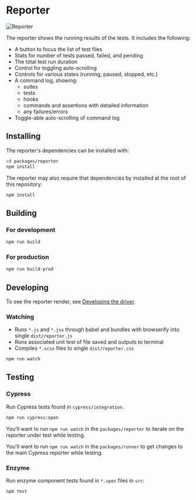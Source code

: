 # Reporter

![Reporter](https://cloud.githubusercontent.com/assets/1157043/17947006/bffba412-6a18-11e6-86ee-af7e9c9d614e.png)

The reporter shows the running results of the tests. It includes the following:

- A button to focus the list of test files
- Stats for number of tests passed, failed, and pending
- The total test run duration
- Control for toggling auto-scrolling
- Controls for various states (running, paused, stopped, etc.)
- A command log, showing:
  - suites
  - tests
  - hooks
  - commands and assertions with detailed information
  - any failures/errors
- Toggle-able auto-scrolling of command log

## Installing

The reporter's dependencies can be installed with:

```bash
cd packages/reporter
npm install
```

The reporter may also require that dependencies by installed at the root of this repository:

```bash
npm install
```

## Building

### For development

```bash
npm run build
```

### For production

```bash
npm run build-prod
```

## Developing

To see the reporter render, see [Developing the driver](../driver/README.md#Developing).

### Watching

- Runs `*.js` and `*.jsx` through babel and bundles with browserify into single `dist/reporter.js`
- Runs associated unit test of file saved and outputs to terminal
- Compiles `*.scss` files to single `dist/reporter.css`

```bash
npm run watch
```

## Testing

### Cypress

Run Cypress tests found in `cypress/integration`. 

```bash
npm run cypress:open
```

You'll want to run `npm run watch` in the `packages/reporter` to iterate on the reporter under test while testing.

You'll want to run `npm run watch` in the `packages/runner` to get changes to the main Cypress reporter while testing.

### Enzyme

Run enzyme component tests found in `*.spec` files in `src`:

```bash
npm test
```

